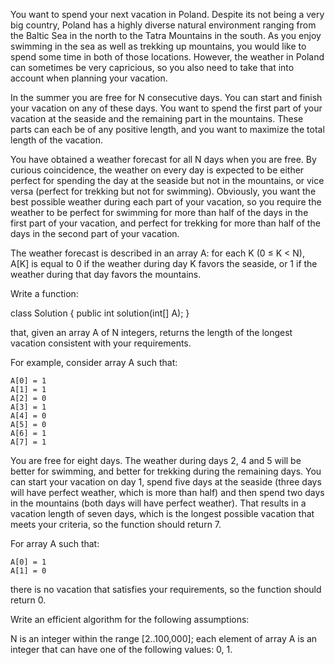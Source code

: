 You want to spend your next vacation in Poland. Despite its not being a very big country, Poland has a highly diverse natural environment ranging from the Baltic Sea in the north to the Tatra Mountains in the south. As you enjoy swimming in the sea as well as trekking up mountains, you would like to spend some time in both of those locations. However, the weather in Poland can sometimes be very capricious, so you also need to take that into account when planning your vacation.

In the summer you are free for N consecutive days. You can start and finish your vacation on any of these days. You want to spend the first part of your vacation at the seaside and the remaining part in the mountains. These parts can each be of any positive length, and you want to maximize the total length of the vacation.

You have obtained a weather forecast for all N days when you are free. By curious coincidence, the weather on every day is expected to be either perfect for spending the day at the seaside but not in the mountains, or vice versa (perfect for trekking but not for swimming). Obviously, you want the best possible weather during each part of your vacation, so you require the weather to be perfect for swimming for more than half of the days in the first part of your vacation, and perfect for trekking for more than half of the days in the second part of your vacation.

The weather forecast is described in an array A: for each K (0 ≤ K < N), A[K] is equal to 0 if the weather during day K favors the seaside, or 1 if the weather during that day favors the mountains.

Write a function:

class Solution { public int solution(int[] A); }

that, given an array A of N integers, returns the length of the longest vacation consistent with your requirements.

For example, consider array A such that:

    A[0] = 1
    A[1] = 1
    A[2] = 0
    A[3] = 1
    A[4] = 0
    A[5] = 0
    A[6] = 1
    A[7] = 1
You are free for eight days. The weather during days 2, 4 and 5 will be better for swimming, and better for trekking during the remaining days. You can start your vacation on day 1, spend five days at the seaside (three days will have perfect weather, which is more than half) and then spend two days in the mountains (both days will have perfect weather). That results in a vacation length of seven days, which is the longest possible vacation that meets your criteria, so the function should return 7.

For array A such that:

    A[0] = 1
    A[1] = 0
there is no vacation that satisfies your requirements, so the function should return 0.

Write an efficient algorithm for the following assumptions:

N is an integer within the range [2..100,000];
each element of array A is an integer that can have one of the following values: 0, 1.